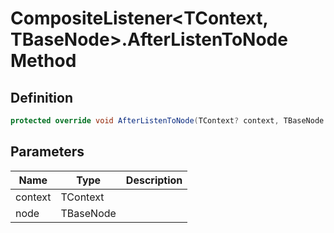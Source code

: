 # CompositeListener&lt;TContext, TBaseNode&gt;.AfterListenToNode Method
## Definition

```c#
protected override void AfterListenToNode(TContext? context, TBaseNode node);
```

## Parameters

| Name | Type | Description |
| ---- | ---- | ----------- |
| context | TContext |  |
| node | TBaseNode |  |

